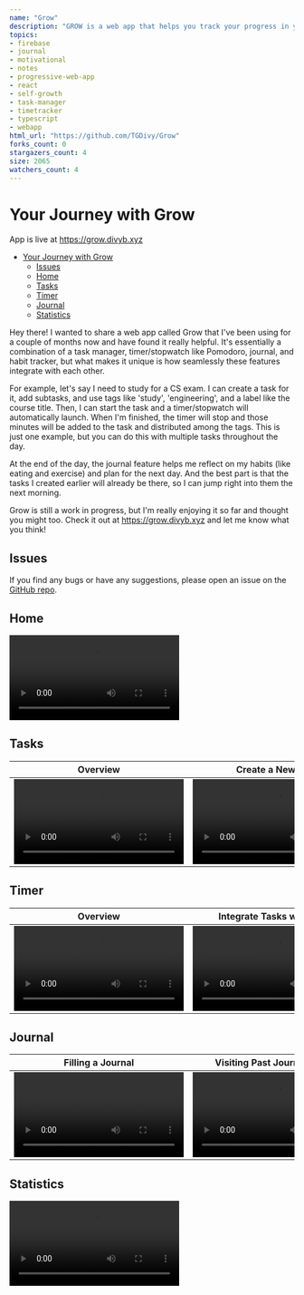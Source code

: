 ```yaml
---
name: "Grow"
description: "GROW is a web app that helps you track your progress in your personal growth journey. Its fundamental principle is to compete with yourself, not with others."
topics: 
- firebase
- journal
- motivational
- notes
- progressive-web-app
- react
- self-growth
- task-manager
- timetracker
- typescript
- webapp
html_url: "https://github.com/TGDivy/Grow"
forks_count: 0
stargazers_count: 4
size: 2065
watchers_count: 4
---
```


# Your Journey with Grow

App is live at <https://grow.divyb.xyz>

- [Your Journey with Grow](#your-journey-with-grow)
  - [Issues](#issues)
  - [Home](#home)
  - [Tasks](#tasks)
  - [Timer](#timer)
  - [Journal](#journal)
  - [Statistics](#statistics)

Hey there! I wanted to share a web app called Grow that I've been using for a couple of months now and have found it really helpful. It's essentially a combination of a task manager, timer/stopwatch like Pomodoro, journal, and habit tracker, but what makes it unique is how seamlessly these features integrate with each other.

For example, let's say I need to study for a CS exam. I can create a task for it, add subtasks, and use tags like 'study', 'engineering', and a label like the course title. Then, I can start the task and a timer/stopwatch will automatically launch. When I'm finished, the timer will stop and those minutes will be added to the task and distributed among the tags. This is just one example, but you can do this with multiple tasks throughout the day.

At the end of the day, the journal feature helps me reflect on my habits (like eating and exercise) and plan for the next day. And the best part is that the tasks I created earlier will already be there, so I can jump right into them the next morning.

Grow is still a work in progress, but I'm really enjoying it so far and thought you might too. Check it out at <https://grow.divyb.xyz> and let me know what you think!

## Issues

If you find any bugs or have any suggestions, please open an issue on the [GitHub repo](https://github.com/TGDivy/Grow/issues).

## Home

<video src="https://user-images.githubusercontent.com/42085970/211224890-1fd5cd54-c4e0-410f-9343-ffde39405da7.mp4" controls="controls" style="max-width: 1000px;"></video>

## Tasks

Overview             |  Create a New Task
:-------------------------:|:-------------------------:
<video src="https://user-images.githubusercontent.com/42085970/211222198-f8f9a074-bf11-4798-ac68-e4c6266be291.mp4" controls="controls" style="max-width: 730px;"></video>  |  <video src="https://user-images.githubusercontent.com/42085970/211222215-e77e68c4-941a-458d-97d6-4e1dd385eccc.mp4" controls="controls" style="max-width: 730px;"></video>

## Timer

Overview             |  Integrate Tasks with Timer
:-------------------------:|:-------------------------:
<video src="https://user-images.githubusercontent.com/42085970/211222262-c2e32a1b-cf83-4514-b020-e7866fecbaa8.mp4" controls="controls" style="max-width: 730px;"></video>  |  <video src="https://user-images.githubusercontent.com/42085970/211222246-082e6a95-4065-49f5-95d9-8652f4ace4c6.mp4" controls="controls" style="max-width: 730px;"></video>

## Journal

Filling a Journal             |  Visiting Past Journal Entries
:-------------------------:|:-------------------------:
<video src="https://user-images.githubusercontent.com/42085970/211222297-7a765fd1-2cd4-49d7-ac4c-54572d19f26a.mp4" controls="controls" style="max-width: 730px;"></video>  |  <video src="https://user-images.githubusercontent.com/42085970/211222314-1841482b-e932-4a2c-b347-e0fbc427ddac.mp4" controls="controls" style="max-width: 730px;"></video>

## Statistics

<video src="https://user-images.githubusercontent.com/42085970/211222282-5bf183f4-5ef0-4c05-bf9e-6cb5c095d24b.mp4" controls="controls" style="max-width: 730px;"></video>
